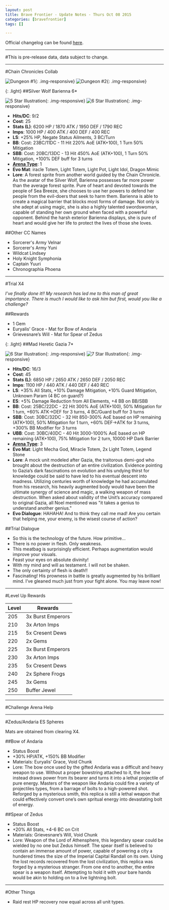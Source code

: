 ```yaml
---
layout: post
title: Brave Frontier - Update Notes - Thurs Oct 08 2015
categories: [bravefrontier]
tags: []

---
```


Official changelog can be found [here](http://forums.gumi.sg/forum/news-boards/server-status/241075-server-maintenance-october-8-00-00-pst).

---

#This is pre-release data, data subject to change.

---

#Chain Chronicles Collab

![Dungeon #1](https://i.imgur.com/u9U7KRX.png){: .img-responsive}
![Dungeon #2](https://i.imgur.com/PVHKgFt.png){: .img-responsive}


{: .light}
##Silver Wolf Barienna 6*

![5 Star Illustration](https://i.imgur.com/8RINwHW.png){: .img-responsive}
![6 Star Illustration](https://i.imgur.com/oyxSXIo.png){: .img-responsive}

* **Hits/DC**: 9/2 
* **Cost**: 25
* **Stats (L)**: 6200 HP / 1870 ATK / 1950 DEF / 1790 REC 
* **Imps**: 1000 HP / 400 ATK / 400 DEF / 400 REC
* **LS**: +25% HP, Negate Status Ailments, 3 BC/Turn
* **BB**: Cost: 23BC/11DC - 11 Hit 220% AoE (ATK+100), 1 Turn 50% Mitigation
* **SBB**: Cost: 20BC/13DC - 13 Hit 450% AoE (ATK+100), 1 Turn 50% Mitigation, +100% DEF buff for 3 turns
* **[Arena Type](https://www.reddit.com/r/bravefrontier/comments/340vh5/arena_ai_for_global_units_v2/)**: 1
* **Evo Mat**: iracle Totem, Light Totem, Light Pot, Light Idol, Dragon Mimic
* **Lore**: A forest sprite from another world guided by the Chain Chronicle. As the avatar of the Silver Wolf, Barienna possesses far more power than the average forest sprite. Pure of heart and devoted towards the people of Sea Breeze, she chooses to use her powers to defend her people from the evil-doers that seek to harm them. Barienna is able to create a magical barrier that blocks most forms of damage. Not only is she adept at using magic, she is also a highly talented swordswoman, capable of standing her own ground when faced with a powerful opponent. Behind the harsh exterior Barienna displays, she is pure of heart and would give her life to protect the lives of those she loves.

##Other CC Names

* Sorcerer's Army Velnar
* Sorcerer's Army Yuni
* Wildcat Lindsey
* Holy Knight Symphonia
* Captain Yuuri
* Chronographia Phoena

---

#Trial X4

*I’ve finally done it!! My research has led me to this man of great importance. There is much I would like to ask him but first, would you like a challenge?*

##Rewards

* 1 Gem
* Euryalis’ Grace - Mat for Bow of Andaria
* Grievesnare’s Will - Mat for Spear of Zedus

{: .light}
##Mad Heretic Gazia 7*

![6 Star Illustration](https://i.imgur.com/tJbHsHD.png){: .img-responsive}
![7 Star Illustration](https://i.imgur.com/Y5uXNpS.png){: .img-responsive}

* **Hits/DC**: 16/3 
* **Cost**: 45
* **Stats (L)**: 6850 HP / 2650 ATK / 2650 DEF / 2050 REC 
* **Imps**: 1100 HP / 440 ATK / 440 DEF / 440 REC
* **LS**: +35% All Stats, +10% Damage Mitigation, +10% Guard Mitigation, Unknown Param (4 BC on guard?)
* **ES**: +5% Damage Reduction from All Elements, +4 BB on BB/SBB
* **BB**: Cost: 25BC/22DC - 22 Hit 300% AoE (ATK+100), 50% Mitigation for 1 turn, +60% ATK->DEF for 3 turns, 4 BC/Guard buff for 3 turns
* **SBB**: Cost: 30BC/32DC - 32 Hit 850-300% AoE based on HP remaining (ATK+100), 50% Mitigation for 1 turn, +60% DEF->ATK for 3 turns, +300% BB Modifier for 3 turns
* **UBB**: Cost: 30BC/40DC - 40 Hit 3000-1000% AoE based on HP remaining (ATK+100), 75% Mitigation for 2 turn, 10000 HP Dark Barrier
* **[Arena Type](https://www.reddit.com/r/bravefrontier/comments/340vh5/arena_ai_for_global_units_v2/)**: 3
* **Evo Mat**: Light Mecha God, Miracle Totem, 2x Light Totem, Legend Stone
* **Lore**: A mock unit modeled after Gazia, the traitorous demi-god who brought about the destruction of an entire civilization. Evidence pointing to Gazia’s dark fascinations on evolution and his undying thirst for knowledge could be said to have led to his eventual descent into madness. Utilizing centuries worth of knowledge he had accumulated from his research, his heavily augmented body would have been the ultimate synergy of science and magic, a walking weapon of mass destruction. When asked about validity of the Unit’s accuracy compared to original Gazia, all Noel mentioned was "it takes a genius to understand another genius."
* **Evo Dialogue**: HAHAHA! And to think they call me mad! Are you certain that helping me, your enemy, is the wisest course of action?

##Trial Dialogue

* So this is the technology of the future. How primitive...
* There is no power in flesh. Only weakness.
* This meatbag is surprisingly efficient. Perhaps augmentation would improve your visuals.
* Feast your eyes on absolute divinity!
* With my mind and will as testament. I will not be shaken.
* The only certainty of flesh is death!!
* Fascinating! His prowness in battle is greatly augmented by his brilliant mind. I’ve gleaned much just from your fight alone. You may leave now!

---

#Level Up Rewards

|Level|Rewards|
|-|-|
|205|3x Burst Emperors|
|210|3x Arton Imps|
|215|5x Cresent Dews|
|220|2x Gems|
|225|3x Burst Emperors|
|230|3x Arton Imps|
|235|5x Cresent Dews|
|240|2x Sphere Frogs|
|245|3x Gems|
|250|Buffer Jewel|

---

#Challenge Arena Help



---

#Zedus/Andaria ES Spheres

Mats are obtained from clearing X4.

##Bow of Andaria

* Status Boost
* +30% HP/ATK, +150% BB Modifier
* Materials: Euryalis’ Grace, Void Chunk
* Lore: The bow once used by the gifted Andaria was a difficult and heavy weapon to use. Without a proper bowstring attached to it, the bow instead draws power from its bearer and turns it into a lethal projectile of pure energy. Masters of the weapon like Andaria could fire a variety of projectiles types, from a barrage of bolts to a high-powered shot. Reforged by a mysterious smith, this replica is still a lethal weapon that could effectively convert one’s own spritual energy into devastating bolt of energy.

##Spear of Zedus

* Status Boost
* +20% All Stats, +4-6 BC on Crit
* Materials: Grievesnare’s Will, Void Chunk
* Lore: Weapon of the Lord of Athensphere, this legendary spear could be wielded by no one but Zedus himself. The spear itself is believed to contain an immense amount of power, capable of powering a city a hundered times the size of the Imperial Capital Randall on its own. Using the lost records recovered from the lost civilization, this replica was forged by a mysterious stranger. From one end to another, the entire spear is a weapon itself. Attempting to hold it with your bare hands would be akin to holding on to a live lightning bolt.

---

#Other Things

* Raid rest HP recovery now equal across all unit types.